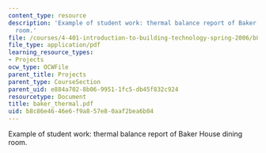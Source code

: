 ```yaml
---
content_type: resource
description: 'Example of student work: thermal balance report of Baker House dining
  room.'
file: /courses/4-401-introduction-to-building-technology-spring-2006/b8c86e4646e6f9a857e80aaf2bea6b04_baker_thermal.pdf
file_type: application/pdf
learning_resource_types:
- Projects
ocw_type: OCWFile
parent_title: Projects
parent_type: CourseSection
parent_uid: e884a702-8b06-9951-1fc5-db45f832c924
resourcetype: Document
title: baker_thermal.pdf
uid: b8c86e46-46e6-f9a8-57e8-0aaf2bea6b04
---
```

Example of student work: thermal balance report of Baker House dining room.

